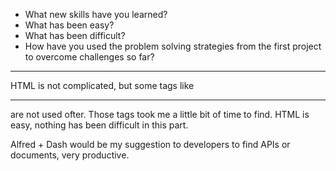         
-   What new skills have you learned?
-   What has been easy?
-   What has been difficult?
-   How have you used the problem solving strategies from the first project to overcome challenges so far?

---

HTML is not complicated, but some tags like <del> <sup> <hr> are not used ofter. Those tags took me a little bit of time to find. HTML is easy, nothing has been difficult in this part.

Alfred + Dash would be my suggestion to developers to find APIs or documents, very productive.  

